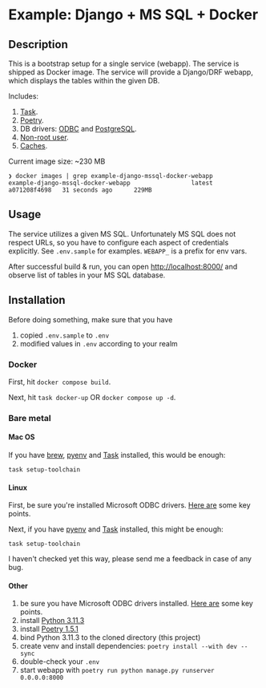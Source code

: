 # Example: Django + MS SQL + Docker

## Description

This is a bootstrap setup for a single service (webapp). The service is shipped as Docker image. The service will provide a Django/DRF webapp, which displays the tables within the given DB.

Includes:
1. [Task](https://taskfile.dev).
2. [Poetry](https://python-poetry.org/).
3. DB drivers: [ODBC](https://learn.microsoft.com/en-us/sql/connect/odbc/linux-mac/installing-the-microsoft-odbc-driver-for-sql-server) and [PostgreSQL](https://www.psycopg.org/docs/).
4. [Non-root user](https://betterprogramming.pub/running-a-container-with-a-non-root-user-e35830d1f42a).
5. [Caches](https://docs.docker.com/build/cache/).

Current image size: ~230 MB

```console
❯ docker images | grep example-django-mssql-docker-webapp
example-django-mssql-docker-webapp                 latest          a071208f4698   31 seconds ago      229MB
```

## Usage

The service utilizes a given MS SQL.
Unfortunately MS SQL does not respect URLs, so you have to configure each aspect
of credentials explicitly. See `.env.sample` for examples. `WEBAPP_` is a prefix for env vars.

After successful build & run,
you can open [http://localhost:8000/](http://localhost:8000/)
and observe list of tables in your MS SQL database.

## Installation

Before doing something, make sure that you have

1. copied `.env.sample` to `.env`
2. modified values in `.env` according to your realm

### Docker

First, hit `docker compose build`.

Next, hit `task docker-up` OR `docker compose up -d`.

### Bare metal

#### Mac OS

If you have [brew](https://brew.sh/), [pyenv](https://github.com/pyenv/pyenv) and [Task](https://taskfile.dev/) installed, this would be enough:

`task setup-toolchain`

#### Linux

First, be sure you're installed Microsoft ODBC drivers. [Here are](https://github.com/mkleehammer/pyodbc/wiki/Install) some key points.

Next, if you have [pyenv](https://github.com/pyenv/pyenv) and [Task](https://taskfile.dev/) installed, this might be enough:

`task setup-toolchain`

I haven't checked yet this way, please send me a feedback in case of any bug.

#### Other

1. be sure you have Microsoft ODBC drivers installed. [Here are](https://github.com/mkleehammer/pyodbc/wiki/Install) some key points.
2. install [Python 3.11.3](https://www.python.org/downloads/release/python-3113/)
3. install [Poetry 1.5.1](https://python-poetry.org/docs/#installation)
4. bind Python 3.11.3 to the cloned directory (this project)
5. create venv and install dependencies: `poetry install --with dev --sync`
6. double-check your `.env`
7. start webapp with `poetry run python manage.py runserver 0.0.0.0:8000`
